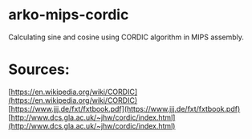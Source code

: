# arko-mips-cordic
Calculating sine and cosine using CORDIC algorithm in MIPS assembly.

# Sources:
[https://en.wikipedia.org/wiki/CORDIC](https://en.wikipedia.org/wiki/CORDIC)  
[https://www.jjj.de/fxt/fxtbook.pdf](https://www.jjj.de/fxt/fxtbook.pdf)  
[http://www.dcs.gla.ac.uk/~jhw/cordic/index.html](http://www.dcs.gla.ac.uk/~jhw/cordic/index.html)  
